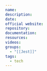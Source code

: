 ```yaml
---
name: 
description: 
date: 
official website: 
repository: 
documentation: 
resources: 
videos: 
groups:
  - "[[Jest]]"
tags:
  - tech
---
```

